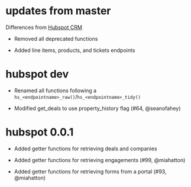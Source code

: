 # updates from master
Differences from [Hubspot
CRM](//hubspot.com)

* Removed all deprecated functions

* Added line items, products, and tickets endpoints

# hubspot dev

* Renamed all functions following a `hs_<endpointname>_raw()`/`hs_<endpointname>_tidy()`

* Modified get_deals to use property_history flag (#64, @seanofahey)

# hubspot 0.0.1

* Added getter functions for retrieving deals and companies

* Added getter functions for retrieving engagements (#99, @miahatton)

* Added getter functions for retrieving forms from a portal (#93, @miahatton)
